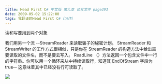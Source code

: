 ```yaml
---
title: Head First C# 中文版 第九章 读写文件 page393
date: 2009-05-02 15:22:00
tags: 我翻译的Head First C#（习作）
---
```

读和写要用到两个对象

  

我们用另一个流  \--StreamReader  来读取骗子的秘密计划。  StreamReader  和  StreamWriter
的工作方式很相似，只是你在  StreamReader  的构造方法中给出需要读取的文件名，而不是要去写入。  ReadLine
（）方法返回一个包含文件中一行的字符串。你可以用一个循环来从中持续读取行，知道其  EndOfStream  字段为  true--
这意味着其中已经没有行可读取了。

  

![](https://p-blog.csdn.net/images/p_blog_csdn_net/cuipengfei1/EntryImages/20090502/2009-05-02_15-10-23.jpg)




